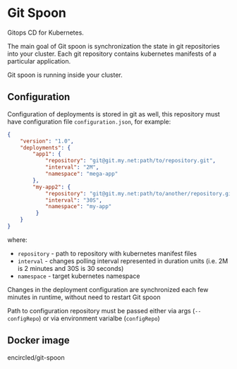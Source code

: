 # Git Spoon
Gitops CD for Kubernetes.

The main goal of Git spoon is synchronization the state in git repositories into your cluster. Each git repository contains kubernetes manifests of a particular application.

Git spoon is running inside your cluster.

## Configuration

Configuration of deployments is stored in git as well, this repository must have configuration file `configuration.json`, for example: 

```json
{
    "version": "1.0",
    "deployments": {
        "app1": {
            "repository": "git@git.my.net:path/to/repository.git",
            "interval": "2M",
            "namespace": "mega-app"
        },
        "my-app2": {
            "repository": "git@git.my.net:path/to/another/repository.git",
            "interval": "30S",
            "namespace": "my-app"
         }
    }
}
```
where:
- `repository` - path to repository with kubernetes manifest files
- `interval` - changes polling interval represented in duration units (i.e. 2M is 2 minutes and 30S is 30 seconds)
- `namespace` - target kubernetes namespace

Changes in the deployment configuration are synchronized each few minutes in runtime, without need to restart Git spoon

Path to configuration repository must be passed either via args (`--configRepo`) or via environment varialbe (`configRepo`)

## Docker image
encircled/git-spoon